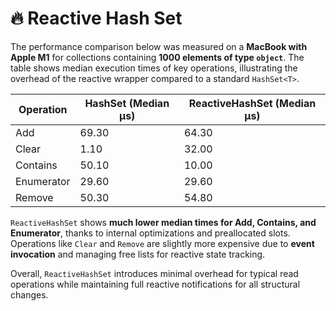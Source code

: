 # 🔥 Reactive Hash Set

The performance comparison below was measured on a **MacBook with Apple M1** for collections containing **1000 elements
of type `object`**. The table shows median execution times of key operations, illustrating the overhead of the reactive
wrapper compared to a standard `HashSet<T>`.

| Operation  | HashSet (Median μs) | ReactiveHashSet (Median μs) |
|------------|---------------------|-----------------------------|
| Add        | 69.30               | 64.30                       |
| Clear      | 1.10                | 32.00                       |
| Contains   | 50.10               | 10.00                       |
| Enumerator | 29.60               | 29.60                       |
| Remove     | 50.30               | 54.80                       |

`ReactiveHashSet` shows **much lower median times for Add, Contains, and Enumerator**, thanks to internal optimizations
and preallocated slots. Operations like `Clear` and `Remove` are slightly more expensive due to **event invocation** and
managing free lists for reactive state tracking.

Overall, `ReactiveHashSet` introduces minimal overhead for typical read operations while maintaining full reactive
notifications for all structural changes.